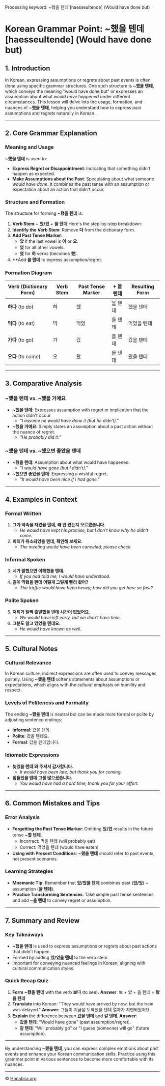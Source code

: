 Processing keyword: ~했을 텐데 [haesseultende] (Would have done but)
# Korean Grammar Point: ~했을 텐데 [haesseultende] (Would have done but)

## 1. Introduction
In Korean, expressing assumptions or regrets about past events is often done using specific grammar structures. One such structure is **~했을 텐데**, which conveys the meaning "would have done but" or expresses an assumption about what *would have happened* under different circumstances.
This lesson will delve into the usage, formation, and nuances of **~했을 텐데**, helping you understand how to express past assumptions and regrets naturally in Korean.

---
## 2. Core Grammar Explanation
### Meaning and Usage
**~했을 텐데** is used to:
- **Express Regret or Disappointment**: Indicating that something didn’t happen as expected.
- **Make Assumptions about the Past**: Speculating about what someone *would have done*.
It combines the past tense with an assumption or expectation about an action that didn't occur.
### Structure and Formation
The structure for forming **~했을 텐데** is:
1. **Verb Stem** + **았/었** + **을 텐데**
Here's the step-by-step breakdown:
1. **Identify the Verb Stem**: Remove **다** from the dictionary form.
2. **Add Past Tense Marker**:
   - **았** if the last vowel is **아** or **오**.
   - **었** for all other vowels.
   - **였** for **하** verbs (becomes **했**).
3. **Add **을 텐데** to express assumption/regret.
### Formation Diagram
| Verb (Dictionary Form) | Verb Stem | Past Tense Marker | + **을 텐데** | Resulting Form    |
|------------------------|-----------|-------------------|---------------|-------------------|
| **하다** (to do)       | 하        | 했               | 을 텐데       | 했을 텐데         |
| **먹다** (to eat)      | 먹        | 먹었             | 을 텐데       | 먹었을 텐데       |
| **가다** (to go)       | 가        | 갔               | 을 텐데       | 갔을 텐데         |
| **오다** (to come)     | 오        | 왔               | 을 텐데       | 왔을 텐데         |
---
## 3. Comparative Analysis
### **~했을 텐데** vs. **~했을 거예요**
- **~했을 텐데**: Expresses assumption with regret or implication that the action didn't occur.
  - *"I assume he would have done it (but he didn't)."*
- **~했을 거예요**: Simply states an assumption about a past action without the nuance of regret.
  - *"He probably did it."*
### **~했을 텐데** vs. **~했으면 좋았을 텐데**
- **~했을 텐데**: Assumption about what would have happened.
  - *"I would have gone (but I didn't)."*
- **~했으면 좋았을 텐데**: Expressing a wishful regret.
  - *"It would have been nice if I had gone."*
---
## 4. Examples in Context
### **Formal Written**
1. **그가 약속을 지켰을 텐데, 왜 안 왔는지 모르겠습니다.**
   - *He would have kept his promise, but I don't know why he didn't come.*
2. **회의가 취소되었을 텐데, 확인해 보세요.**
   - *The meeting would have been canceled; please check.*
### **Informal Spoken**
3. **네가 말했으면 이해했을 텐데.**
   - *If you had told me, I would have understood.*
4. **길이 막혔을 텐데 어떻게 그렇게 빨리 왔어?**
   - *The traffic would have been heavy; how did you get here so fast?*
### **Polite Spoken**
5. **저희가 일찍 출발했을 텐데 시간이 없었어요.**
   - *We would have left early, but we didn't have time.*
6. **그분도 알고 있었을 텐데요.**
   - *He would have known as well.*
---
## 5. Cultural Notes
### Cultural Relevance
In Korean culture, indirect expressions are often used to convey messages politely. Using **~했을 텐데** softens statements about assumptions or expectations, which aligns with the cultural emphasis on humility and respect.
### Levels of Politeness and Formality
The ending **~했을 텐데** is neutral but can be made more formal or polite by adjusting sentence endings:
- **Informal**: 갔을 텐데.
- **Polite**: 갔을 텐데요.
- **Formal**: 갔을 텐데입니다.
### Idiomatic Expressions
- **늦었을 텐데 와 주셔서 감사합니다.**
  - *It would have been late, but thank you for coming.*
- **힘들었을 텐데 고생 많으셨습니다.**
  - *You would have had a hard time; thank you for your effort.*
---
## 6. Common Mistakes and Tips
### Error Analysis
- **Forgetting the Past Tense Marker**: Omitting **았/었** results in the future tense **~할 텐데**.
  - Incorrect: 먹을 텐데 (will probably eat)
  - Correct: 먹었을 텐데 (would have eaten)
- **Using with Present Conditions**: **~했을 텐데** should refer to past events, not present scenarios.
### Learning Strategies
- **Mnemonic Tip**: Remember that **았/었을 텐데** combines past (**았/었**) + assumption (**을 텐데**).
- **Practice Transforming Sentences**: Take simple past tense sentences and add **~을 텐데** to convey regret or assumption.
---
## 7. Summary and Review
### Key Takeaways
- **~했을 텐데** is used to express assumptions or regrets about past actions that didn't happen.
- Formed by adding **았/었을 텐데** to the verb stem.
- Important for conveying nuanced feelings in Korean, aligning with cultural communication styles.
### Quick Recap Quiz
1. **Form** **~했을 텐데** with the verb **보다** (to see).
   **Answer**: 보 + 았 + 을 텐데 = **봤을 텐데**
2. **Translate** into Korean: "They would have arrived by now, but the train was delayed."
   **Answer**: 그들이 지금쯤 도착했을 텐데 열차가 지연되었어요.
3. **Explain** the difference between **갔을 텐데** and **갈 텐데**.
   **Answer**:
   - **갔을 텐데**: "Would have gone" (past assumption/regret).
   - **갈 텐데**: "Will probably go" or "I guess (someone) will go" (future assumption).
---
By understanding **~했을 텐데**, you can express complex emotions about past events and enhance your Korean communication skills. Practice using this grammar point in various sentences to become more comfortable with its nuances.

---
© [Hanabira.org](https://hanabira.org)
